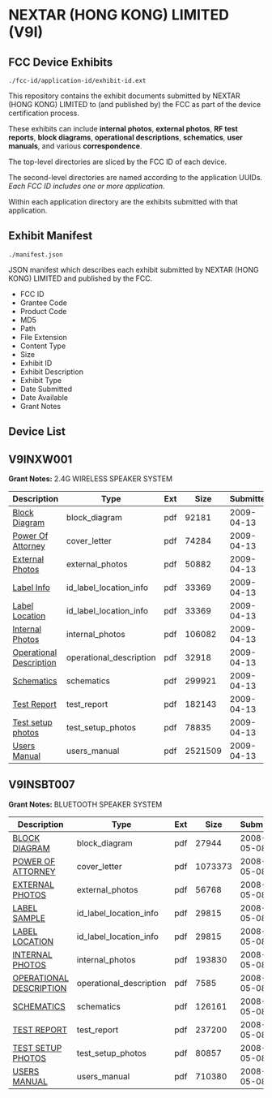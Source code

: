 # NEXTAR (HONG KONG) LIMITED (V9I)
## FCC Device Exhibits

```
./fcc-id/application-id/exhibit-id.ext
```

This repository contains the exhibit documents submitted by NEXTAR (HONG KONG) LIMITED to (and published by) the FCC as part of the device certification process.

These exhibits can include **internal photos**, **external photos**, **RF test reports**, **block diagrams**, **operational descriptions**, **schematics**, **user manuals**, and various **correspondence**.

The top-level directories are sliced by the FCC ID of each device.

The second-level directories are named according to the application UUIDs. *Each FCC ID includes one or more application.*

Within each application directory are the exhibits submitted with that application. 

## Exhibit Manifest

```
./manifest.json
```

JSON manifest which describes each exhibit submitted by NEXTAR (HONG KONG) LIMITED and published by the FCC.

- FCC ID
- Grantee Code
- Product Code
- MD5
- Path
- File Extension
- Content Type
- Size
- Exhibit ID
- Exhibit Description
- Exhibit Type
- Date Submitted
- Date Available
- Grant Notes

## Device List
## V9INXW001
**Grant Notes:** 2.4G WIRELESS SPEAKER SYSTEM

| Description | Type | Ext | Size | Submitted | Available |
| ----------- | ---- | --- | ---- | --------- | --------- |
| [Block Diagram](V9INXW001/30bf96f1eef0fd7201fd352c5ff24bb1/1095283.pdf) | block_diagram | pdf | 92181 | 2009-04-13 | 2009-04-13 |
| [Power Of Attorney](V9INXW001/30bf96f1eef0fd7201fd352c5ff24bb1/1095289.pdf) | cover_letter | pdf | 74284 | 2009-04-13 | 2009-04-13 |
| [External Photos](V9INXW001/30bf96f1eef0fd7201fd352c5ff24bb1/1095284.pdf) | external_photos | pdf | 50882 | 2009-04-13 | 2009-04-13 |
| [Label Info](V9INXW001/30bf96f1eef0fd7201fd352c5ff24bb1/1095286.pdf) | id_label_location_info | pdf | 33369 | 2009-04-13 | 2009-04-13 |
| [Label Location](V9INXW001/30bf96f1eef0fd7201fd352c5ff24bb1/1095286.pdf) | id_label_location_info | pdf | 33369 | 2009-04-13 | 2009-04-13 |
| [Internal Photos](V9INXW001/30bf96f1eef0fd7201fd352c5ff24bb1/1095285.pdf) | internal_photos | pdf | 106082 | 2009-04-13 | 2009-04-13 |
| [Operational Description](V9INXW001/30bf96f1eef0fd7201fd352c5ff24bb1/1095288.pdf) | operational_description | pdf | 32918 | 2009-04-13 | 2009-04-13 |
| [Schematics](V9INXW001/30bf96f1eef0fd7201fd352c5ff24bb1/1095290.pdf) | schematics | pdf | 299921 | 2009-04-13 | 2009-04-13 |
| [Test Report](V9INXW001/30bf96f1eef0fd7201fd352c5ff24bb1/1095291.pdf) | test_report | pdf | 182143 | 2009-04-13 | 2009-04-13 |
| [Test setup photos](V9INXW001/30bf96f1eef0fd7201fd352c5ff24bb1/1095292.pdf) | test_setup_photos | pdf | 78835 | 2009-04-13 | 2009-04-13 |
| [Users Manual](V9INXW001/30bf96f1eef0fd7201fd352c5ff24bb1/1095293.pdf) | users_manual | pdf | 2521509 | 2009-04-13 | 2009-04-13 |
## V9INSBT007
**Grant Notes:** BLUETOOTH SPEAKER SYSTEM

| Description | Type | Ext | Size | Submitted | Available |
| ----------- | ---- | --- | ---- | --------- | --------- |
| [BLOCK DIAGRAM](V9INSBT007/941f1c9e1f607df3f0dfd9183eccf054/938481.pdf) | block_diagram | pdf | 27944 | 2008-05-08 | 2008-05-08 |
| [POWER OF ATTORNEY](V9INSBT007/941f1c9e1f607df3f0dfd9183eccf054/938487.pdf) | cover_letter | pdf | 1073373 | 2008-05-08 | 2008-05-08 |
| [EXTERNAL PHOTOS](V9INSBT007/941f1c9e1f607df3f0dfd9183eccf054/938483.pdf) | external_photos | pdf | 56768 | 2008-05-08 | 2008-05-08 |
| [LABEL SAMPLE](V9INSBT007/941f1c9e1f607df3f0dfd9183eccf054/938485.pdf) | id_label_location_info | pdf | 29815 | 2008-05-08 | 2008-05-08 |
| [LABEL LOCATION](V9INSBT007/941f1c9e1f607df3f0dfd9183eccf054/938485.pdf) | id_label_location_info | pdf | 29815 | 2008-05-08 | 2008-05-08 |
| [INTERNAL PHOTOS](V9INSBT007/941f1c9e1f607df3f0dfd9183eccf054/938484.pdf) | internal_photos | pdf | 193830 | 2008-05-08 | 2008-05-08 |
| [OPERATIONAL DESCRIPTION](V9INSBT007/941f1c9e1f607df3f0dfd9183eccf054/938482.pdf) | operational_description | pdf | 7585 | 2008-05-08 | 2008-05-08 |
| [SCHEMATICS](V9INSBT007/941f1c9e1f607df3f0dfd9183eccf054/938488.pdf) | schematics | pdf | 126161 | 2008-05-08 | 2008-05-08 |
| [TEST REPORT](V9INSBT007/941f1c9e1f607df3f0dfd9183eccf054/938490.pdf) | test_report | pdf | 237200 | 2008-05-08 | 2008-05-08 |
| [TEST SETUP PHOTOS](V9INSBT007/941f1c9e1f607df3f0dfd9183eccf054/938489.pdf) | test_setup_photos | pdf | 80857 | 2008-05-08 | 2008-05-08 |
| [USERS MANUAL](V9INSBT007/941f1c9e1f607df3f0dfd9183eccf054/938491.pdf) | users_manual | pdf | 710380 | 2008-05-08 | 2008-05-08 |
